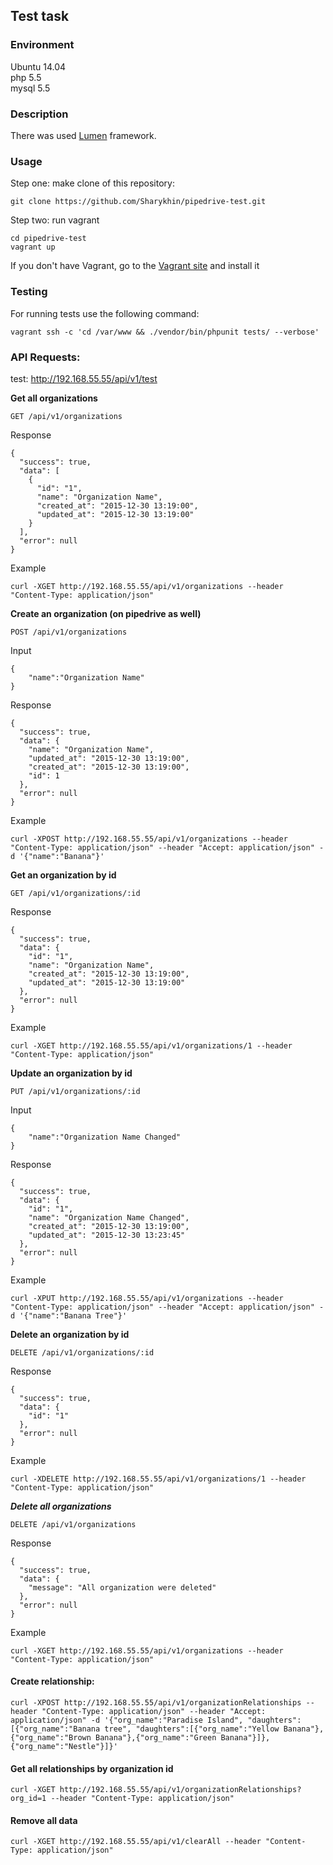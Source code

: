 ## Test task

### Environment
Ubuntu 14.04  
php 5.5  
mysql 5.5  

### Description
There was used [Lumen](https://lumen.laravel.com) framework.

### Usage
Step one: make clone of this repository:
```
git clone https://github.com/Sharykhin/pipedrive-test.git
```
Step two: run vagrant
```
cd pipedrive-test
vagrant up
```

If you don't have Vagrant, go to the [Vagrant site](https://www.vagrantup.com/) and install it

### Testing

For running tests use the following command:
```
vagrant ssh -c 'cd /var/www && ./vendor/bin/phpunit tests/ --verbose'
```

### API Requests:  

test: http://192.168.55.55/api/v1/test

**Get all organizations**
```
GET /api/v1/organizations
```
Response
```
{
  "success": true,
  "data": [
    {
      "id": "1",
      "name": "Organization Name",
      "created_at": "2015-12-30 13:19:00",
      "updated_at": "2015-12-30 13:19:00"
    }
  ],
  "error": null
}
```
Example
```
curl -XGET http://192.168.55.55/api/v1/organizations --header "Content-Type: application/json"
```
**Create an organization (on pipedrive as well)**
```
POST /api/v1/organizations
```
Input
```
{
    "name":"Organization Name"        
}
```

Response
```
{
  "success": true,
  "data": {
    "name": "Organization Name",
    "updated_at": "2015-12-30 13:19:00",
    "created_at": "2015-12-30 13:19:00",
    "id": 1
  },
  "error": null
}
```

Example
```
curl -XPOST http://192.168.55.55/api/v1/organizations --header "Content-Type: application/json" --header "Accept: application/json" -d '{"name":"Banana"}'
```

**Get an organization by id**
```
GET /api/v1/organizations/:id
```

Response
```
{
  "success": true,
  "data": {
    "id": "1",
    "name": "Organization Name",
    "created_at": "2015-12-30 13:19:00",
    "updated_at": "2015-12-30 13:19:00"
  },
  "error": null
}
```

Example
```
curl -XGET http://192.168.55.55/api/v1/organizations/1 --header "Content-Type: application/json"
```

**Update an organization by id**
```
PUT /api/v1/organizations/:id
```

Input
```
{
    "name":"Organization Name Changed"        
}
```

Response
```
{
  "success": true,
  "data": {
    "id": "1",
    "name": "Organization Name Changed",
    "created_at": "2015-12-30 13:19:00",
    "updated_at": "2015-12-30 13:23:45"
  },
  "error": null
}
```

Example
```
curl -XPUT http://192.168.55.55/api/v1/organizations --header "Content-Type: application/json" --header "Accept: application/json" -d '{"name":"Banana Tree"}'
```

**Delete an organization by id**
```
DELETE /api/v1/organizations/:id
```

Response
```
{
  "success": true,
  "data": {
    "id": "1"
  },
  "error": null
}
```

Example
```
curl -XDELETE http://192.168.55.55/api/v1/organizations/1 --header "Content-Type: application/json"
```

***Delete all organizations***
```
DELETE /api/v1/organizations
```

Response
```
{
  "success": true,
  "data": {
    "message": "All organization were deleted"
  },
  "error": null
}
```

Example
```
curl -XGET http://192.168.55.55/api/v1/organizations --header "Content-Type: application/json"
```

#### Create relationship:
```
curl -XPOST http://192.168.55.55/api/v1/organizationRelationships --header "Content-Type: application/json" --header "Accept: application/json" -d '{"org_name":"Paradise Island", "daughters":[{"org_name":"Banana tree", "daughters":[{"org_name":"Yellow Banana"},{"org_name":"Brown Banana"},{"org_name":"Green Banana"}]},{"org_name":"Nestle"}]}'
```

#### Get all relationships by organization id
```
curl -XGET http://192.168.55.55/api/v1/organizationRelationships?org_id=1 --header "Content-Type: application/json"
```
#### Remove all data
```
curl -XGET http://192.168.55.55/api/v1/clearAll --header "Content-Type: application/json"
```
